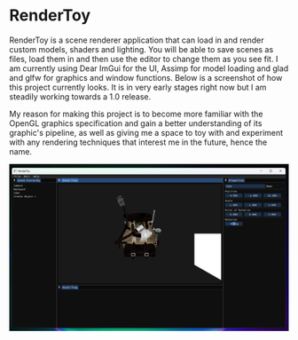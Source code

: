 # RenderToy

RenderToy is a scene renderer application that can load in and render custom models, shaders and lighting. You will be able to save scenes as files, load them in and then use the editor to change them as you see fit. I am currently using Dear ImGui for the UI, Assimp for model loading and glad and glfw for graphics and window functions. Below is a screenshot of how this project currently looks. It is in very early stages right now but I am steadily working towards a 1.0 release.

My reason for making this project is to become more familiar with the OpenGL graphics specification and gain a better understanding of its graphic's pipeline, as well as giving me a space to toy with and experiment with any rendering techniques that interest me in the future, hence the name.

![alt text](https://github.com/Jamillll/RenderToy/blob/main/Screenshot.png)

